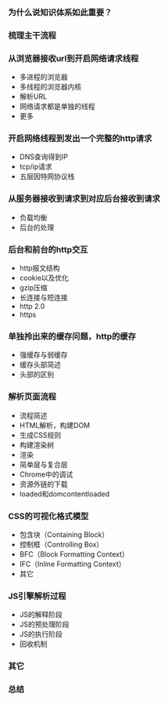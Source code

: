 
### 为什么说知识体系如此重要？
### 梳理主干流程
### 从浏览器接收url到开启网络请求线程
   + 多进程的浏览器
   + 多线程的浏览器内核
   + 解析URL
   + 网络请求都是单独的线程
   + 更多
### 开启网络线程到发出一个完整的http请求
   + DNS查询得到IP
   + tcp/ip请求
   + 五层因特网协议栈
   
### 从服务器接收到请求到对应后台接收到请求
   + 负载均衡
   + 后台的处理
   
### 后台和前台的http交互
   + http报文结构
   + cookie以及优化
   + gzip压缩
   + 长连接与短连接
   + http 2.0
   + https
   
### 单独拎出来的缓存问题，http的缓存
   + 强缓存与弱缓存
   + 缓存头部简述
   + 头部的区别
   
### 解析页面流程
   + 流程简述
   + HTML解析，构建DOM
   + 生成CSS规则
   + 构建渲染树
   + 渲染
   + 简单层与复合层
   + Chrome中的调试
   + 资源外链的下载
   + loaded和domcontentloaded
   
### CSS的可视化格式模型
   + 包含块（Containing Block）
   + 控制框（Controlling Box）
   + BFC（Block Formatting Context）
   + IFC（Inline Formatting Context）
   + 其它
   
### JS引擎解析过程
   + JS的解释阶段
   + JS的预处理阶段
   + JS的执行阶段
   + 回收机制
   
### 其它
### 总结
